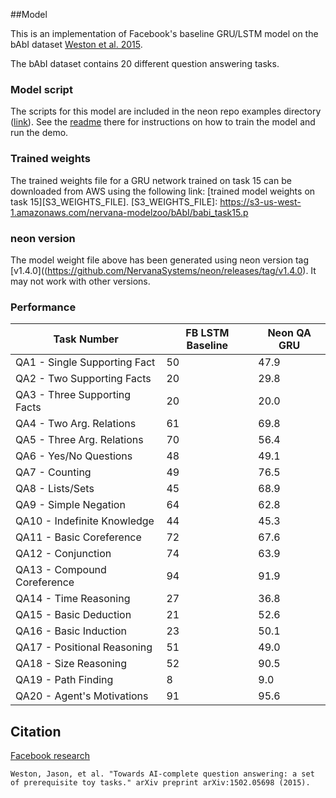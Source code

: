 ##Model

This is an implementation of Facebook's baseline GRU/LSTM model on the bAbI dataset 
[Weston et al. 2015](https://research.facebook.com/researchers/1543934539189348).

The bAbI dataset contains 20 different question answering tasks.

### Model script

The scripts for this model are included in the neon repo examples directory
([link](https://github.com/NervanaSystems/neon/tree/master/examples/babi)).
See the [readme](https://github.com/NervanaSystems/neon/blob/master/examples/babi/README.md)
there for instructions on how to train the model and run the demo.

### Trained weights
The trained weights file for a GRU network trained on task 15 can be downloaded from AWS
using the following link: [trained model weights on task 15][S3_WEIGHTS_FILE].
[S3_WEIGHTS_FILE]: https://s3-us-west-1.amazonaws.com/nervana-modelzoo/bAbI/babi_task15.p

### neon version
The model weight file above has been generated using neon version tag [v1.4.0]((https://github.com/NervanaSystems/neon/releases/tag/v1.4.0).
It may not work with other versions.

### Performance
Task Number                  | FB LSTM Baseline | Neon QA GRU
---                          | ---              | ---
QA1 - Single Supporting Fact | 50               |  47.9
QA2 - Two Supporting Facts   | 20               |  29.8
QA3 - Three Supporting Facts | 20               |  20.0
QA4 - Two Arg. Relations     | 61               |  69.8
QA5 - Three Arg. Relations   | 70               |  56.4
QA6 - Yes/No Questions       | 48               |  49.1
QA7 - Counting               | 49               |  76.5
QA8 - Lists/Sets             | 45               |  68.9
QA9 - Simple Negation        | 64               |  62.8
QA10 - Indefinite Knowledge  | 44               |  45.3
QA11 - Basic Coreference     | 72               |  67.6
QA12 - Conjunction           | 74               |  63.9
QA13 - Compound Coreference  | 94               |  91.9
QA14 - Time Reasoning        | 27               |  36.8
QA15 - Basic Deduction       | 21               |  52.6
QA16 - Basic Induction       | 23               |  50.1
QA17 - Positional Reasoning  | 51               |  49.0
QA18 - Size Reasoning        | 52               |  90.5
QA19 - Path Finding          | 8                |   9.0
QA20 - Agent's Motivations   | 91               |  95.6

## Citation

[Facebook research](https://research.facebook.com/researchers/1543934539189348)

```
Weston, Jason, et al. "Towards AI-complete question answering: a set of prerequisite toy tasks." arXiv preprint arXiv:1502.05698 (2015).
```
